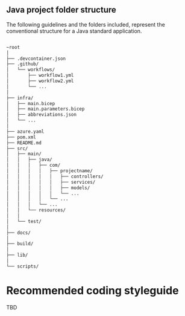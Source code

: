 ## Java project folder structure

The following guidelines and the folders included, represent the conventional structure for a Java standard application.

```bash

~root
│
├── .devcontainer.json
├── .github/
│   └── workflows/
│       ├── workflow1.yml
│       ├── workflow2.yml
│       └── ...                     
│
├── infra/
│   ├── main.bicep
│   ├── main.parameters.bicep
│   ├── abbreviations.json
│   └── ...
│
├── azure.yaml
├── pom.xml
├── README.md
├── src/                            
│   ├── main/                       
│   │   ├── java/                   
│   │   │   ├── com/                
│   │   │   │   ├── projectname/    
│   │   │   │   │   ├── controllers/ 
│   │   │   │   │   ├── services/    
│   │   │   │   │   ├── models/      
│   │   │   │   │   └── ...
│   │   │   │   └── ...
│   │   │   └── ...
│   │   └── resources/              
│   │
│   └── test/                       
│
├── docs/                           
│
├── build/                          
│
├── lib/                            
│
└── scripts/                        


```

# Recommended coding styleguide

TBD